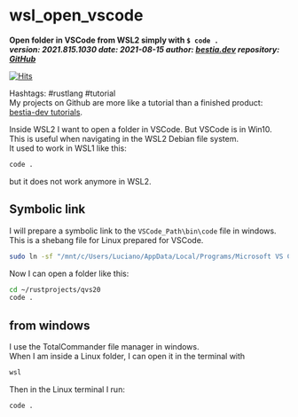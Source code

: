 # wsl_open_vscode

**Open folder in VSCode from WSL2 simply with `$ code .`**  
***version: 2021.815.1030  date: 2021-08-15 author: [bestia.dev](https://bestia.dev) repository: [GitHub](https://github.com/bestia-dev/wsl_open_vscode)***  

[![Hits](https://hits.seeyoufarm.com/api/count/incr/badge.svg?url=https%3A%2F%2Fgithub.com%2Fbestia-dev%2Fwsl_open_vscode&count_bg=%2379C83D&title_bg=%23555555&icon=&icon_color=%23E7E7E7&title=hits&edge_flat=false)](https://hits.seeyoufarm.com)

Hashtags: #rustlang #tutorial  
My projects on Github are more like a tutorial than a finished product: [bestia-dev tutorials](https://github.com/bestia-dev/tutorials_rust_wasm).

Inside WSL2 I want to open a folder in VSCode. But VSCode is in Win10.  
This is useful when navigating in the WSL2 Debian file system.  
It used to work in WSL1 like this:  

```bash
code .
```

but it does not work anymore in WSL2.  

## Symbolic link

I will prepare a symbolic link to the `VSCode_Path\bin\code` file in windows.
This is a shebang file for Linux prepared for VSCode.

```bash
sudo ln -sf "/mnt/c/Users/Luciano/AppData/Local/Programs/Microsoft VS Code/bin/code" /usr/bin/code
```

Now I can open a folder like this:

```bash
cd ~/rustprojects/qvs20
code .
```

## from windows

I use the TotalCommander file manager in windows.  
When I am inside a Linux folder, I can open it in the terminal with

```powershell
wsl
```

Then in the Linux terminal I run:

```bash
code .
```
